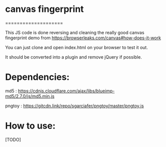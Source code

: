 # canvas fingerprint
====================

This JS code is done reversing and cleaning the really good canvas fingerprint demo from https://browserleaks.com/canvas#how-does-it-work

You can just clone and open index.html on your browser to test it out.

It should be converted into a plugin and remove jQuery if possible.

Dependencies:
============

md5 : https://cdnjs.cloudflare.com/ajax/libs/blueimp-md5/2.7.0/js/md5.min.js

pngtoy : https://gitcdn.link/repo/sgarciafer/pngtoy/master/pngtoy.js


How to use:
===========

[TODO]

